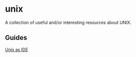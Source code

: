 # unix

A collection of useful and/or interesting resources about UNIX.

## Guides

[Unix as IDE](http://blog.sanctum.geek.nz/series/unix-as-ide/)
